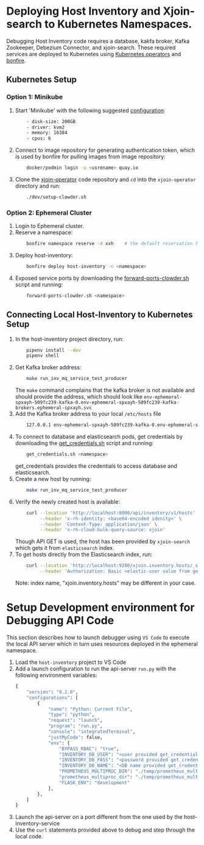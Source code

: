 # Deploying Host Inventory and Xjoin-search to Kubernetes Namespaces.
Debugging Host Inventory code requires a database, kakfa broker, Kafka Zookeeper, Debezium Connector, and xjoin-search.  These required services are deployed to Kubernetes using [Kubernetes operators](https://www.redhat.com/en/topics/containers/what-is-a-kubernetes-operator) and [bonfire](https://github.com/RedHatInsights/bonfire).

## Kubernetes Setup
### Option 1: Minikube
1. Start 'Minikube' with the following suggested [configuration](https://minikube.sigs.k8s.io/docs/handbook/config/):
    ```bash
        - disk-size: 200GB
        - driver: kvm2
        - memory: 16384
        - cpus: 6
   ```
2. Connect to image repository for generating authentication token, which is used by bonfire for pulling images from image repository:
    ```bash
        docker/podmin login -u <usrename> quay.io
    ```
3. Clone the [xjoin-operator](https://github.com/RedHatInsights/xjoin-operator) code repository and `cd` into the `xjoin-operator` directory and run:
    ```bash
        ./dev/setup-clowder.sh
    ```
### Option 2: Ephemeral Cluster
1. Login to Ephemeral cluster.
2. Reserve a namespace:
    ```bash
        bonfire namespace reserve -d xxh    # the default reservation time is one hour
   ```
3. Deploy host-inventory:
    ```bash
        bonfire deploy host-inventory -n <namespace>
    ```
4. Exposed service ports by downloading the [forward-ports-clowder.sh](https://github.com/RedHatInsights/xjoin-operator/blob/master/dev/forward-ports-clowder.sh) script and running:
    ```bash
        forward-ports-clowder.sh <namespace>
    ```
## Connecting Local Host-Inventory to Kubernetes Setup
1. In the host-inventory project directory, run:
    ```bash
        pipenv install --dev
        pipenv shell
    ```
2. Get Kafka broker address:
    ```bash
        make run_inv_mq_service_test_producer
    ```
    The `make` command complains that the kafka broker is not available and should provide the address, which should look like `env-ephemeral-spxayh-509fc239-kafka-0.env-ephemeral-spxayh-509fc239-kafka-brokers.ephemeral-spxayh.svc`
3. Add the Kafka broker address to your local `/etc/hosts` file
    ```bash
        127.0.0.1 env-ephemeral-spxayh-509fc239-kafka-0.env-ephemeral-spxayh-509fc239-kafka-brokers.ephemeral-spxayh.svc
    ```
4. To connect to database and elasticsearch pods, get credentials by downloading the [get_credentials.sh](https://github.com/RedHatInsights/xjoin-operator/blob/master/dev/get_credentials.sh) script and running:
    ```bash
        get_credentials.sh <namespace>
    ```
    get_credentials provides the credentials to access database and elasticsearch.
5. Create a new host by running:
    ```bash
        make run_inv_mq_service_test_producer
    ```
6. Verify the newly created host is available:
    ```bash
        curl --location 'http://localhost:8000/api/inventory/v1/hosts' \
             --header 'x-rh-identity: <base64-encoded idenity>' \
             --header 'Content-Type: application/json' \
             --header 'x-rh-cloud-bulk-query-source: xjoin'
    ```
    Though API GET is used, the host has been provided by `xjoin-search` which gets it from `elasticsearch` index.
7. To get hosts directly from the Elasticsearch index, run:
    ```bash
        curl --location 'http://localhost:9200/xjoin.inventory.hosts/_search' \
             --header 'Authorization: Basic <elastic-user value from get_credentials>='
    ```
    Note: index name, "xjoin.inventory.hosts" may be different in your case.

# Setup Development environment for Debugging API Code
This section describes how to launch debugger using `VS Code` to execute the local API server which in turn uses resources deployed in the ephemeral namespace.
1. Load the `host-inventory` project to VS Code
2. Add a launch configuration to run the api-server `run.py` with the following environment variables:
    ```bash
    {
        "version": "0.2.0",
        "configurations": [
            {
                "name": "Python: Current File",
                "type": "python",
                "request": "launch",
                "program": "run.py",
                "console": "integratedTerminal",
                "justMyCode": false,
                "env": {
                    "BYPASS_RBAC": "true",
                    "INVENTORY_DB_USER": "<user provided get_credentials>",
                    "INVENTORY_DB_PASS": "<password provided get_credentials>",
                    "INVENTORY_DB_NAME": "<DB name provided get_credentials>",
                    "PROMETHEUS_MULTIPROC_DIR": "./temp/prometheus_multiproc_dir/",
                    "prometheus_multiproc_dir": "./temp/prometheus_multiproc_dir/",
                    "FLASK_ENV": "development"
                },
            },
        ]
    }
    ```
3. Launch the api-server on a port different from the one used by the host-inventory-service
4. Use the `curl` statements provided above to debug and step through the local code.
